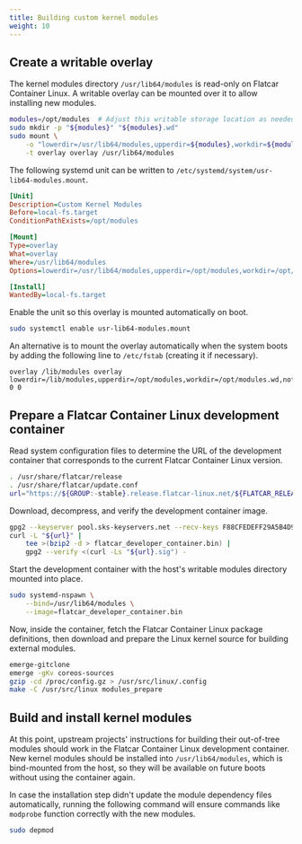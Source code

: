 ```yaml
---
title: Building custom kernel modules
weight: 10
---
```


## Create a writable overlay

The kernel modules directory `/usr/lib64/modules` is read-only on Flatcar Container Linux. A writable overlay can be mounted over it to allow installing new modules.

```sh
modules=/opt/modules  # Adjust this writable storage location as needed.
sudo mkdir -p "${modules}" "${modules}.wd"
sudo mount \
    -o "lowerdir=/usr/lib64/modules,upperdir=${modules},workdir=${modules}.wd" \
    -t overlay overlay /usr/lib64/modules
```

The following systemd unit can be written to `/etc/systemd/system/usr-lib64-modules.mount`.

```ini
[Unit]
Description=Custom Kernel Modules
Before=local-fs.target
ConditionPathExists=/opt/modules

[Mount]
Type=overlay
What=overlay
Where=/usr/lib64/modules
Options=lowerdir=/usr/lib64/modules,upperdir=/opt/modules,workdir=/opt/modules.wd

[Install]
WantedBy=local-fs.target
```

Enable the unit so this overlay is mounted automatically on boot.

```sh
sudo systemctl enable usr-lib64-modules.mount
```

An alternative is to mount the overlay automatically when the system boots by adding the following line to `/etc/fstab` (creating it if necessary).

```
overlay /lib/modules overlay lowerdir=/lib/modules,upperdir=/opt/modules,workdir=/opt/modules.wd,nofail 0 0
```

## Prepare a Flatcar Container Linux development container

Read system configuration files to determine the URL of the development container that corresponds to the current Flatcar Container Linux version.

```sh
. /usr/share/flatcar/release
. /usr/share/flatcar/update.conf
url="https://${GROUP:-stable}.release.flatcar-linux.net/${FLATCAR_RELEASE_BOARD}/${FLATCAR_RELEASE_VERSION}/flatcar_developer_container.bin.bz2"
```

Download, decompress, and verify the development container image.

```sh
gpg2 --keyserver pool.sks-keyservers.net --recv-keys F88CFEDEFF29A5B4D9523864E25D9AED0593B34A  # Fetch the buildbot key if necessary.
curl -L "${url}" |
    tee >(bzip2 -d > flatcar_developer_container.bin) |
    gpg2 --verify <(curl -Ls "${url}.sig") -
```

Start the development container with the host's writable modules directory mounted into place.

```sh
sudo systemd-nspawn \
    --bind=/usr/lib64/modules \
    --image=flatcar_developer_container.bin
```

Now, inside the container, fetch the Flatcar Container Linux package definitions, then download and prepare the Linux kernel source for building external modules.

```sh
emerge-gitclone
emerge -gKv coreos-sources
gzip -cd /proc/config.gz > /usr/src/linux/.config
make -C /usr/src/linux modules_prepare
```

## Build and install kernel modules

At this point, upstream projects' instructions for building their out-of-tree modules should work in the Flatcar Container Linux development container. New kernel modules should be installed into `/usr/lib64/modules`, which is bind-mounted from the host, so they will be available on future boots without using the container again.

In case the installation step didn't update the module dependency files automatically, running the following command will ensure commands like `modprobe` function correctly with the new modules.

```sh
sudo depmod
```
